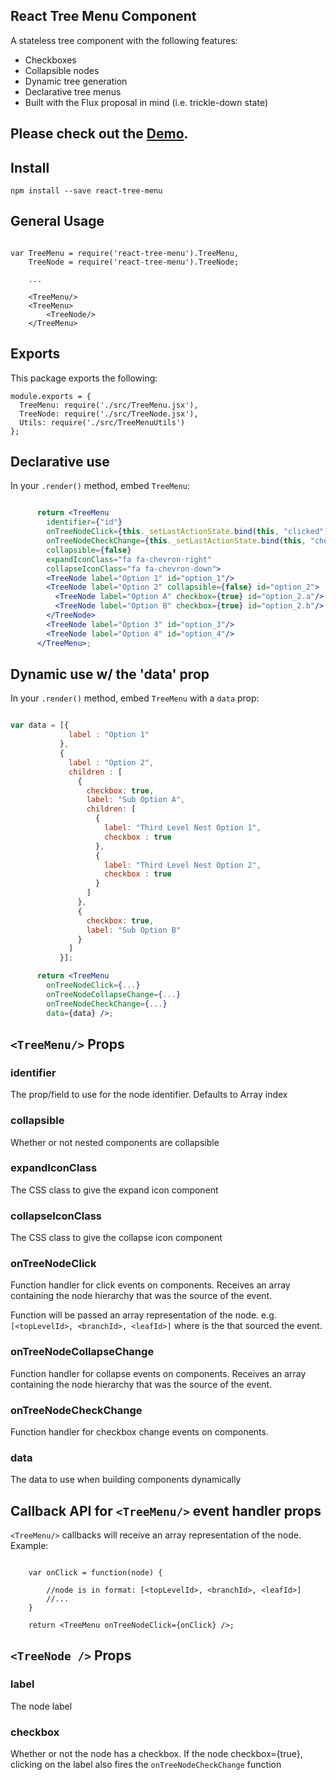 ## React Tree Menu Component

A stateless tree component with the following features:

* Checkboxes
* Collapsible nodes
* Dynamic tree generation
* Declarative tree menus
* Built with the Flux proposal in mind (i.e. trickle-down state)

## Please check out the [Demo](http://mandarinconlabarba.github.io/react-tree-menu/example/index.html).

## Install

```
npm install --save react-tree-menu
```

## General Usage

```

var TreeMenu = require('react-tree-menu').TreeMenu,
    TreeNode = require('react-tree-menu').TreeNode;

    ...

    <TreeMenu/>
    <TreeMenu>
        <TreeNode/>
    </TreeMenu>

```

## Exports

This package exports the following:

```
module.exports = {
  TreeMenu: require('./src/TreeMenu.jsx'),
  TreeNode: require('./src/TreeNode.jsx'),
  Utils: require('./src/TreeMenuUtils')
};

```

## Declarative use

In your `.render()` method, embed `TreeMenu`:

```jsx

      return <TreeMenu
        identifier={"id"}
        onTreeNodeClick={this._setLastActionState.bind(this, "clicked")}
        onTreeNodeCheckChange={this._setLastActionState.bind(this, "checked")}
        collapsible={false}
        expandIconClass="fa fa-chevron-right"
        collapseIconClass="fa fa-chevron-down">
        <TreeNode label="Option 1" id="option_1"/>
        <TreeNode label="Option 2" collapsible={false} id="option_2">
          <TreeNode label="Option A" checkbox={true} id="option_2.a"/>
          <TreeNode label="Option B" checkbox={true} id="option_2.b"/>
        </TreeNode>
        <TreeNode label="Option 3" id="option_3"/>
        <TreeNode label="Option 4" id="option_4"/>
      </TreeMenu>;

```


## Dynamic use w/ the 'data' prop

In your `.render()` method, embed `TreeMenu` with a `data` prop:

```jsx

var data = [{
             label : "Option 1"
           },
           {
             label : "Option 2",
             children : [
               {
                 checkbox: true,
                 label: "Sub Option A",
                 children: [
                   {
                     label: "Third Level Nest Option 1",
                     checkbox : true
                   },
                   {
                     label: "Third Level Nest Option 2",
                     checkbox : true
                   }
                 ]
               },
               {
                 checkbox: true,
                 label: "Sub Option B"
               }
             ]
           }];

      return <TreeMenu
        onTreeNodeClick={...}
        onTreeNodeCollapseChange={...}
        onTreeNodeCheckChange={...}
        data={data} />;

```

## `<TreeMenu/>` Props

### identifier

The prop/field to use for the node identifier. Defaults to Array index

### collapsible

Whether or not nested <TreeNode/> components are collapsible

### expandIconClass

The CSS class to give the expand icon component

### collapseIconClass

The CSS class to give the collapse icon component

### onTreeNodeClick

Function handler for click events on <TreeNode /> components. Receives an array containing the node hierarchy that was the source of the event.

Function will be passed an array representation of the node. e.g. `[<topLevelId>, <branchId>, <leafId>]` where <leafId> is the <TreeNode/> that sourced the event.

### onTreeNodeCollapseChange

Function handler for collapse events on <TreeNode /> components. Receives an array containing the node hierarchy that was the source of the event.

### onTreeNodeCheckChange

Function handler for checkbox change events on <TreeNode /> components.

### data

The data to use when building <TreeNode/> components dynamically

## Callback API for `<TreeMenu/>` event handler props

`<TreeMenu/>` callbacks will receive an array representation of the node. Example:

```

    var onClick = function(node) {

        //node is in format: [<topLevelId>, <branchId>, <leafId>]
        //...
    }

    return <TreeMenu onTreeNodeClick={onClick} />;

```


## `<TreeNode />` Props

### label

The node label

### checkbox

Whether or not the node has a checkbox. If the node checkbox={true}, clicking on the label also fires the `onTreeNodeCheckChange` function






